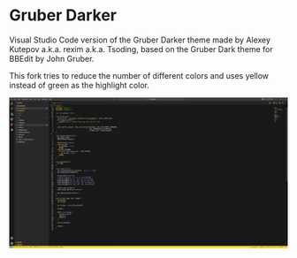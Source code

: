 # Gruber Darker
Visual Studio Code version of the Gruber Darker theme made by Alexey Kutepov a.k.a. rexim a.k.a. Tsoding, based on the Gruber Dark theme for BBEdit by John Gruber.

This fork tries to reduce the number of different colors and uses yellow instead of green as the highlight color.

![Screenshot](https://github.com/dejaypiii/gruber-darker-theme-vscode/blob/main/screenshot.png?raw=true)
